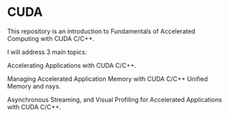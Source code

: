 # CUDA
This repository is an introduction to Fundamentals of Accelerated Computing with CUDA C/C++.

I will address 3 main topics:

  Accelerating Applications with CUDA C/C++.
  
  Managing Accelerated Application Memory with CUDA C/C++ Unified Memory and nsys.
  
  Asynchronous Streaming, and Visual Profiling for Accelerated Applications with CUDA C/C++.
